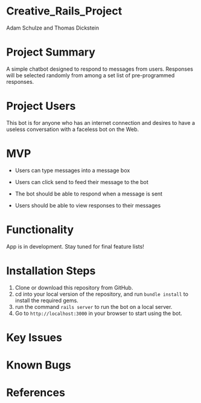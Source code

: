 # Creative_Rails_Project

Adam Schulze and Thomas Dickstein

# Project Summary

A simple chatbot designed to respond to messages from users. Responses will be selected randomly from among a set list of pre-programmed responses.

# Project Users

This bot is for anyone who has an internet connection and desires to have a useless conversation with a faceless bot on the Web.

# MVP

* Users can type messages into a message box

* Users can click send to feed their message to the bot

* The bot should be able to respond when a message is sent

* Users should be able to view responses to their messages

# Functionality

App is in development. Stay tuned for final feature lists!

# Installation Steps

1. Clone or download this repository from GitHub.
2. cd into your local version of the repository, and run ```bundle install``` to install the required gems.
3. run the command ```rails server``` to run the bot on a local server.
4. Go to ```http://localhost:3000``` in your browser to start using the bot.

# Key Issues

# Known Bugs

# References

